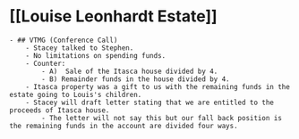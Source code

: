 # [[Louise Leonhardt Estate]]
	- ## VTMG (Conference Call)
		- Stacey talked to Stephen.
		- No limitations on spending funds.
		- Counter:
			- A)  Sale of the Itasca house divided by 4.
			- B) Remainder funds in the house divided by 4.
		- Itasca property was a gift to us with the remaining funds in the estate going to Louis's children.
		- Stacey will draft letter stating that we are entitled to the proceeds of Itasca house.
			- The letter will not say this but our fall back position is the remaining funds in the account are divided four ways.
